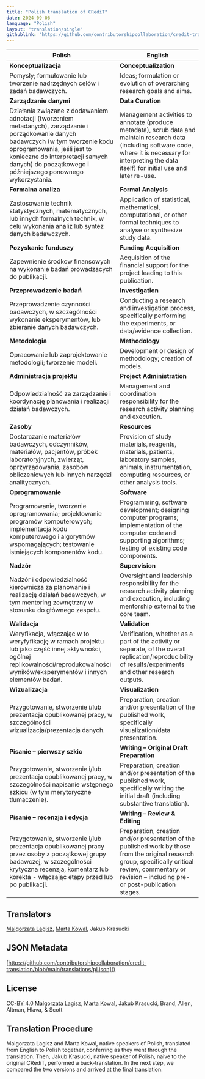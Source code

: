 ```yaml
---
title: "Polish translation of CRediT"
date: 2024-09-06
language: "Polish"
layout: "translation/single"
githublink: "https://github.com/contributorshipcollaboration/credit-translation/blob/main/translations/pl.json"
---
```


| Polish | English |
| --- | --- |
| **Konceptualizacja** | **Conceptualization** |
| Pomysły; formułowanie lub tworzenie nadrzędnych celów i zadań badawczych. | Ideas; formulation or evolution of overarching research goals and aims. |
| **Zarządzanie danymi** | **Data Curation** |
| Działania związane z dodawaniem adnotacji (tworzeniem metadanych), zarządzanie i porządkowanie danych badawczych (w tym tworzenie kodu oprogramowania, jeśli jest to konieczne do interpretacji samych danych) do początkowego i późniejszego ponownego wykorzystania. | Management activities to annotate (produce metadata), scrub data and maintain research data (including software code, where it is necessary for interpreting the data itself) for initial use and later re-use. |
| **Formalna analiza** | **Formal Analysis** |
| Zastosowanie technik statystycznych, matematycznych, lub innych formalnych technik, w celu wykonania analiz lub syntez danych badawczych. | Application of statistical, mathematical, computational, or other formal techniques to analyse or synthesize study data. |
| **Pozyskanie funduszy** | **Funding Acquisition** |
| Zapewnienie środkow finansowych na wykonanie badań prowadzacych do publikacji. | Acquisition of the financial support for the project leading to this publication. |
| **Przeprowadzenie badań** | **Investigation** |
| Przeprowadzenie czynności badawczych, w szczególności wykonanie eksperymentów, lub zbieranie danych badawczych. | Conducting a research and investigation process, specifically performing the experiments, or data/evidence collection. |
| **Metodologia** | **Methodology** |
| Opracowanie lub zaprojektowanie metodologii; tworzenie modeli. | Development or design of methodology; creation of models. |
| **Administracja projektu** | **Project Administration** |
| Odpowiedzialność za zarządzanie i koordynację planowania i realizacji działań badawczych. | Management and coordination responsibility for the research activity planning and execution. |
| **Zasoby** | **Resources** |
| Dostarczanie materiałów badawczych, odczynników, materiałów, pacjentów, próbek laboratoryjnych, zwierząt, oprzyrządowania, zasobów obliczeniowych lub innych narzędzi analitycznych. | Provision of study materials, reagents, materials, patients, laboratory samples, animals, instrumentation, computing resources, or other analysis tools. |
| **Oprogramowanie** | **Software** |
| Programowanie, tworzenie oprogramowania; projektowanie programów komputerowych; implementacja kodu komputerowego i algorytmów wspomagających; testowanie istniejących komponentów kodu. | Programming, software development; designing computer programs; implementation of the computer code and supporting algorithms; testing of existing code components. |
| **Nadzór** | **Supervision** |
| Nadzór i odpowiedzialność kierownicza za planowanie i realizację działań badawczych, w tym mentoring zewnętrzny w stosunku do głównego zespołu. | Oversight and leadership responsibility for the research activity planning and execution, including mentorship external to the core team. |
| **Walidacja** | **Validation** |
| Weryfikacja, włączając w to weryfyfikację w ramach projektu lub jako część innej aktywności, ogólnej replikowalności/reprodukowalności wyników/eksperymentów i innych elementów badań. | Verification, whether as a part of the activity or separate, of the overall replication/reproducibility of results/experiments and other research outputs. |
| **Wizualizacja** | **Visualization** |
| Przygotowanie, stworzenie i/lub prezentacja opublikowanej pracy, w szczególności wizualizacja/prezentacja danych. | Preparation, creation and/or presentation of the published work, specifically visualization/data presentation. |
| **Pisanie – pierwszy szkic** | **Writing – Original Draft Preparation** |
| Przygotowanie, stworzenie i/lub prezentacja opublikowanej pracy, w szczególności napisanie wstępnego szkicu (w tym merytoryczne tłumaczenie). | Preparation, creation and/or presentation of the published work, specifically writing the initial draft (including substantive translation). |
| **Pisanie – recenzja i edycja** | **Writing – Review & Editing** |
| Przygotowanie, stworzenie i/lub prezentacja opublikowanej pracy przez osoby z początkowej grupy badawczej, w szczególności krytyczna recenzja, komentarz lub korekta - włączając etapy przed lub po publikacji. | Preparation, creation and/or presentation of the published work by those from the original research group, specifically critical review, commentary or revision – including pre- or post-publication stages. |

## Translators

[Malgorzata  Lagisz](https://orcid.org/https://orcid.org/0000-0002-3993-6127), [Marta  Kowal](https://orcid.org/https://orcid.org/0000-0001-9050-1471), Jakub  Krasucki

## JSON Metadata

[https://github.com/contributorshipcollaboration/credit-translation/blob/main/translations/pl.json]()

## License

[CC-BY 4.0](https://creativecommons.org/licenses/by/4.0/) [Malgorzata  Lagisz](https://orcid.org/https://orcid.org/0000-0002-3993-6127), [Marta  Kowal](https://orcid.org/https://orcid.org/0000-0001-9050-1471), Jakub  Krasucki, Brand, Allen, Altman, Hlava, & Scott

## Translation Procedure

Malgorzata Lagisz and Marta Kowal, native speakers of Polish, translated from English to Polish together, conferring as they went through the translation. Then, Jakub Krasucki, native speaker of Polish, naive to the original CRediT, performed a back-translation. In the next step, we compared the two versions and arrived at the final translation.